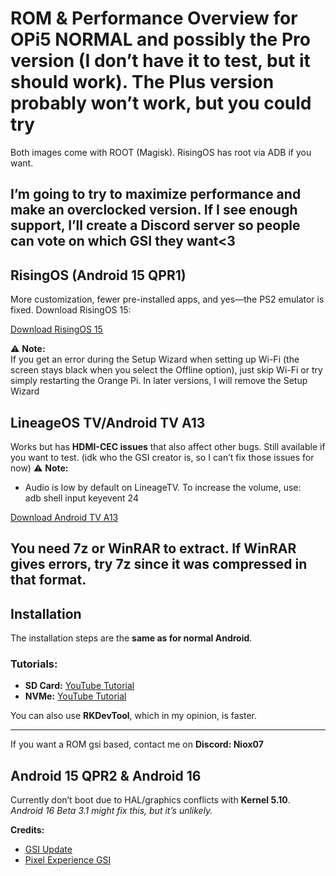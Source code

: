 # ROM & Performance Overview for OPi5 NORMAL and possibly the Pro version (I don’t have it to test, but it should work). The Plus version probably won’t work, but you could try

Both images come with ROOT (Magisk). RisingOS has root via ADB if you want.
## I’m going to try to maximize performance and make an overclocked version. If I see enough support, I’ll create a Discord server so people can vote on which GSI they want<3

## RisingOS (Android 15 QPR1)
More customization, fewer pre-installed apps, and yes—the PS2 emulator is fixed.
Download RisingOS 15:

[Download RisingOS 15](https://www.mediafire.com/file/9d7abu6ky6aq26p/RisingOS15.7z/file) 

⚠️ **Note:**  
If you get an error during the Setup Wizard when setting up Wi-Fi (the screen stays black when you select the Offline option), just skip Wi-Fi or try simply restarting the Orange Pi. In later versions, I will remove the Setup Wizard

## LineageOS TV/Android TV A13
Works but has **HDMI-CEC issues** that also affect other bugs. Still available if you want to test. (idk who the GSI creator is, so I can’t fix those issues for now)
⚠️ **Note:**  
- Audio is low by default on LineageTV. To increase the volume, use:  
adb shell input keyevent 24

[Download Android TV A13](https://www.mediafire.com/file/2lgeu96dkb7ruy3/LineageTV(bugs).7z/file) 

## You need 7z or WinRAR to extract. If WinRAR gives errors, try 7z since it was compressed in that format.

## Installation
The installation steps are the **same as for normal Android**.

### Tutorials:
- **SD Card:** [YouTube Tutorial](https://www.youtube.com/watch?v=gxkNApGxfo4)  
- **NVMe:** [YouTube Tutorial](https://www.youtube.com/watch?v=Bet_plMIS30)

You can also use **RKDevTool**, which in my opinion, is faster.

---

If you want a ROM gsi based, contact me on **Discord: Niox07**

## Android 15 QPR2 & Android 16
Currently don’t boot due to HAL/graphics conflicts with **Kernel 5.10**.  
*Android 16 Beta 3.1 might fix this, but it’s unlikely.*


**Credits:**  
- [GSI Update](https://t.me/GsiUpdate/602)  
- [Pixel Experience GSI](https://t.me/PixelExperienceGsi)

